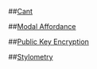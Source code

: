 ##[Cant](/terms/cant)

##[Modal Affordance](/terms/Modal_Affordance)

##[Public Key Encryption](/terms/Public_Key_Encryption)

##[Stylometry](/Stylometry)
